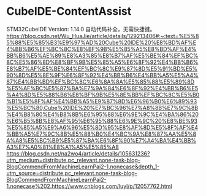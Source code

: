 # CubeIDE-ContentAssist
STM32CubeIDE   Version: 1.14.0  自动代码补全，无需快捷键。
https://blog.csdn.net/Wu_HuaJie/article/details/129213406#:~:text=%E5%85%88%E5%85%B3%E9%97%AD%20Cube%20IDE%20%E8%BD%AF%E4%BB%B6%EF%BC%8C%E8%BF%9B%E5%85%A5%E8%BD%AF%E4%BB%B6%E5%AE%89%E8%A3%85%E8%B7%AF%E5%BE%84%EF%BC%8C%E5%86%8D%E8%BF%9B%E5%85%A5%E6%8F%92%E4%BB%B6%E8%B7%AF%E5%BE%84%EF%BC%8C%E9%87%8D%E5%91%BD%E5%90%8D%E5%8E%9F%E6%8F%92%E4%BB%B6%E4%BB%A5%E5%A4%87%E4%BB%BD%EF%BC%8C%E6%8A%8A%E5%85%88%E5%89%8D%E5%AF%BC%E5%87%BA%E7%9A%84%E6%8F%92%E4%BB%B6%E5%A4%8D%E5%88%B6%E8%BF%9B%E5%8E%BB%EF%BC%8C%E5%B0%B1%E5%8F%AF%E4%BB%A5%E9%87%8D%E6%96%B0%E6%89%93%E5%BC%80,Cube%20IDE%20%E7%BC%96%E7%A8%8B%E7%9C%8B%E4%B8%80%E4%B8%8B%E6%95%88%E6%9E%9C%E4%BA%86%20%E6%B5%8B%E8%AF%95%E6%95%88%E6%9E%9C%20%E8%BE%93%E5%85%A5%E9%A6%96%E5%8D%95%E8%AF%8D%E5%8F%AF%E4%BB%A5%E7%9C%8B%E5%88%B0%E4%BC%9A%E8%87%AA%E5%8A%A8%E5%BC%B9%E5%87%BA%E6%8F%90%E7%A4%BA%E4%BB%A3%E7%A0%81%E8%A1%A5%E5%85%A8
https://blog.csdn.net/na2wo4/article/details/105631236?utm_medium=distribute.pc_relevant.none-task-blog-BlogCommendFromMachineLearnPai2-1.nonecase&depth_1-utm_source=distribute.pc_relevant.none-task-blog-BlogCommendFromMachineLearnPai2-1.nonecase%202.https://www.cnblogs.com/luyl/p/12057762.html


